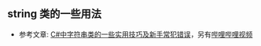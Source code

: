 ## string 类的一些用法
- 参考文章: [C#中字符串类的一些实用技巧及新手常犯错误](https://blog.coldwind.top/posts/csharp-string-tips-tricks/)，另有[哔哩哔哩视频](https://www.bilibili.com/video/BV1mx4y1x7JR)

